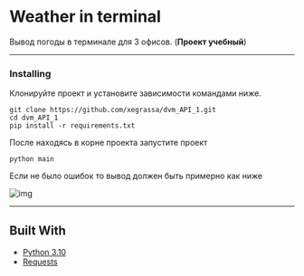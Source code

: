 # Weather in terminal

Вывод погоды в терминале для 3 офисов. (**Проект учебный**)
***

### Installing

Клонируйте проект и установите зависимости командами ниже.

```
git clone https://github.com/xegrassa/dvm_API_1.git
cd dvm_API_1
pip install -r requirements.txt
```

После находясь в корне проекта запустите проект
```
python main
```

Если не было ошибок то вывод должен быть примерно как ниже

![img](https://user-images.githubusercontent.com/52129535/157416622-de36728e-85da-45cb-ab09-d7644c6578a8.png)

***
## Built With

* [Python 3.10](https://www.python.org/)
* [Requests](https://docs.python-requests.org/en/latest/)
